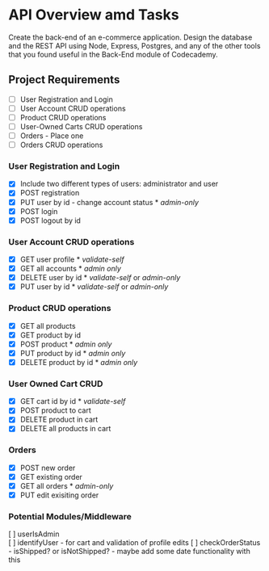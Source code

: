 # API Overview amd Tasks

Create the back-end of an e-commerce application. Design the database and the REST API using Node, Express, Postgres, and any of the other tools that you found useful in the Back-End module of Codecademy.

## Project Requirements

- [ ] User Registration and Login  
- [ ] User Account CRUD operations  
- [ ] Product CRUD operations  
- [ ] User-Owned Carts CRUD operations  
- [ ] Orders - Place one  
- [ ] Orders CRUD operations  

### User Registration and Login

- [x] Include two different types of users: administrator and user  
- [x] POST registration  
- [x] PUT user by id - change account status * *admin-only*  
- [x] POST login  
- [x] POST logout by id  

### User Account CRUD operations

- [x] GET user profile * *validate-self*  
- [x] GET all accounts * *admin only*  
- [x] DELETE user by id * *validate-self* or *admin-only*  
- [x] PUT user by id * *validate-self* or *admin-only*  

### Product CRUD operations

- [x] GET all products  
- [x] GET product by id  
- [x] POST product * *admin only*  
- [x] PUT product by id * *admin only*  
- [x] DELETE product by id * *admin only*  

### User Owned Cart CRUD

- [x] GET cart id by id * *validate-self*  
- [x] POST product to cart  
- [x] DELETE product in cart  
- [x] DELETE all products in cart  

### Orders 

- [x] POST new order  
- [x] GET existing order  
- [x] GET all orders * *admin-only*  
- [x] PUT edit exisiting order 

### Potential Modules/Middleware

[ ] userIsAdmin  
[ ] identifyUser - for cart and validation of profile edits 
[ ] checkOrderStatus - isShipped? or isNotShipped? - maybe add some date functionality with this
